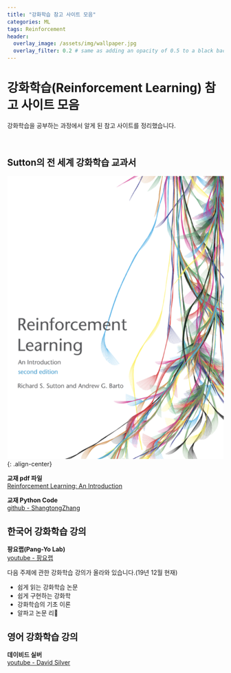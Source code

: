 ```yaml
---
title: "강화학습 참고 사이트 모음"
categories: ML
tags: Reinforcement
header:
  overlay_image: /assets/img/wallpaper.jpg
  overlay_filter: 0.2 # same as adding an opacity of 0.5 to a black background
---
```


# 강화학습(Reinforcement Learning) 참고 사이트 모음

강화학습을 공부하는 과정에서 알게 된 참고 사이트를 정리했습니다.

<br>

## Sutton의 전 세계 강화학습 교과서

![PNG](/assets/img/post_img/2019-12-26-rl_ref/img_01.png){: .align-center}

**교재 pdf 파일**  
[Reinforcement Learning: An Introduction](http://incompleteideas.net/book/RLbook2018.pdf)

**교재 Python Code**  
[github - ShangtongZhang](https://github.com/ShangtongZhang/reinforcement-learning-an-introduction)


## 한국어 강화학습 강의

**팡요랩(Pang-Yo Lab)**  
[youtube - 팡요랩](https://www.youtube.com/channel/UCwkGvF7xKz2E0Lv-fZ9wv2g/playlists)

다음 주제에 관한 강화학습 강의가 올라와 있습니다.(19년 12월 현재)

- 쉽게 읽는 강화학습 논문
- 쉽게 구현하는 강화학
- 강화학습의 기초 이론
- 알파고 논문 리

## 영어 강화학습 강의

**데이비드 실버**  
[youtube - David Silver](https://www.youtube.com/playlist?list=PLqYmG7hTraZDM-OYHWgPebj2MfCFzFObQ)
